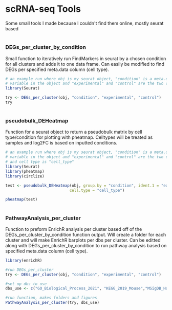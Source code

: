 # scRNA-seq Tools
Some small tools I made because I couldn't find them online, mostly seurat based

#

### DEGs_per_cluster_by_condition
Small function to iteratively run FindMarkers in seurat by a chosen condition for all clusters and adds it to one data frame. Can easily be modified to find DEGs per specified meta.data column (cell type).
```R
# an example run where obj is my seurat object, "condition" is a meta.data
# variable in the object and "experimental" and "control" are the two conditions
library(Seurat)

try <- DEGs_per_cluster(obj, "condition", "experimental", "control")
try
```
#
### pseudobulk_DEHeatmap
Function for a seurat object to return a pseudobulk matrix by cell type/condition for plotting with pheatmap. Celltypes will be treated as samples and log2FC is based on inputted conditions.
```R
# an example run where obj is my seurat object, "condition" is a meta.data
# variable in the object and "experimental" and "control" are the two conditions
# and cell type is "cell_type"
library(Seurat)
library(pheatmap)
library(circlize)

test <- pseudobulk_DEHeatmap(obj, group.by = "condition", ident.1 = "experimental", ident.2 = "control",
                            cell.type = "cell_type")

pheatmap(test)
```
#
### PathwayAnalysis_per_cluster
Function to preform EnrichR analysis per cluster based off of the DEGs_per_cluster_by_condition function output. Will create a folder for each cluster and will make EnrichR barplots per dbs per cluster. Can be editted along with DEGs_per_cluster_by_condition to run pathway analysis based on specified meta.data column (cell type).
```R
library(enrichR)

#run DEGs_per_cluster
try <- DEGs_per_cluster(obj, "condition", "experimental", "control")

#set up dbs to use
dbs_use <- c("GO_Biological_Process_2021", "KEGG_2019_Mouse","MSigDB_Hallmark_2020", "WikiPathways_2019_Mouse") 

#run function, makes folders and figures
PathwayAnalysis_per_cluster(try, dbs_use)
```
